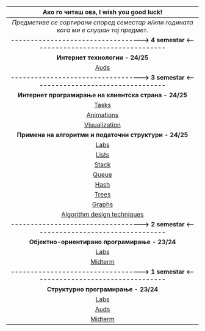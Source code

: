 <div align="center">

| Ако го читаш ова, I wish you good luck! |
| :---: |
| *Предметиве се сортирани според семестар и/или годината кога ми е слушан тој предмет.* |
| **----------------------------------> 4 semestar <----------------------------------** |
| **Интернет технологии - 24/25** |
| [Auds](https://github.com/mrkskq/uni-stuff/tree/main/IT/auds) |
| **----------------------------------> 3 semestar <----------------------------------** |
| **Интернет програмирање на клиентска страна - 24/25** |
| [Tasks](https://github.com/mrkskq/uni-stuff/tree/main/IPKS/zadaci) |
| [Animations](https://github.com/mrkskq/uni-stuff/tree/main/IPKS/animacii) |
| [Visualization](https://github.com/mrkskq/uni-stuff/tree/main/IPKS/vizuelizacija) |
| **Примена на алгоритми и податочни структури - 24/25** |
| [Labs](https://github.com/mrkskq/uni-stuff/tree/main/PAPS/labs) |
| [Lists](https://github.com/mrkskq/uni-stuff/tree/main/PAPS/listi) |
| [Stack](https://github.com/mrkskq/uni-stuff/tree/main/PAPS/stack) |
| [Queue](https://github.com/mrkskq/uni-stuff/tree/main/PAPS/queue) |
| [Hash](https://github.com/mrkskq/uni-stuff/tree/main/PAPS/hash) |
| [Trees](https://github.com/mrkskq/uni-stuff/tree/main/PAPS/drva) |
| [Graphs](https://github.com/mrkskq/uni-stuff/tree/main/PAPS/grafovi) |
| [Algorithm design techniques](https://github.com/mrkskq/uni-stuff/tree/main/PAPS/tehnikiNaKreiranjeAlgoritmi) |
| **----------------------------------> 2 semestar <----------------------------------** |
| **Објектно-ориентирано програмирање - 23/24** |
| [Labs](https://github.com/mrkskq/uni-stuff/tree/main/OOP/labs) |
| [Midterm](https://github.com/mrkskq/uni-stuff/tree/main/OOP/kolokviumski) |
| **----------------------------------> 1 semestar <----------------------------------** |
| **Структурно програмирање - 23/24** |
| [Labs](https://github.com/mrkskq/uni-stuff/tree/main/SP/labs) |
| [Auds](https://github.com/mrkskq/uni-stuff/tree/main/SP/auditoriski)  |
| [Midterm](https://github.com/mrkskq/uni-stuff/tree/main/SP/za%20vezhbanje) | 

</div>
